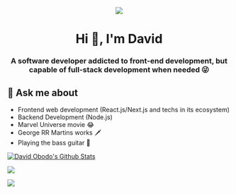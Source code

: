 <p align="center">
    <a href="www.obododavid.com">
        <img src="https://res.cloudinary.com/phitgeek/image/upload/c_thumb,w_100,g_face/v1661356997/Logo.png"/>
    </a>
</p>

<h1 align="center">Hi 👋, I'm David</h1>
<h3 align="center">A software developer addicted to front-end development, but capable of full-stack development when needed 😜</h3>

## 💬 Ask me about
- Frontend web development (React.js/Next.js and techs in its ecosystem)
- Backend Development (Node.js)
- Marvel Universe movie 😂
- George RR Martins works 🗡
- Playing the bass guitar 🎸


[![David Obodo's Github Stats](https://activity-graph.herokuapp.com/graph?username=davidobodo&bg_color=1c1917&color=ffffff&line=22c55e&point=ffffff&area_color=1c1917&area=true&hide_border=true&custom_title=My%20Commits%20Graph)](https://github.com/davidobodo)


<p>
   <a href="https://github-readme-stats.vercel.app/api?username=davidobodo&count_private=true&show_icons=true&theme=merko"> 
    <img  src="https://github-readme-stats.vercel.app/api?username=davidobodo&count_private=true&show_icons=true&theme=merko"/>
  </a>
</p>

<p>
  <a href="https://github-readme-stats.vercel.app/api/top-langs/?username=davidobodo&hide=TeX&layout=compact&theme=merko"> 
    <img  src="https://github-readme-stats.vercel.app/api/top-langs/?username=davidobodo&hide=TeX&layout=compact&theme=merko"/>
  </a>
</p>


